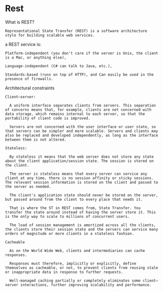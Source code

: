 # Rest

What is REST?

    Representational State Transfer (REST) is a software architecture style for building scalable web services.
    
a REST service is:

    Platform-independent (you don't care if the server is Unix, the client is a Mac, or anything else),
    
    Language-independent (C# can talk to Java, etc.),
    
    Standards-based (runs on top of HTTP), and Can easily be used in the presence of firewalls.

Architectural constraints

    Client–server:

      A uniform interface separates clients from servers. This separation of concerns means that, for example, clients are not concerned with data storage, which remains internal to each server, so that the portability of client code is improved. 
      
      Servers are not concerned with the user interface or user state, so that servers can be simpler and more scalable. Servers and clients may also be replaced and developed independently, as long as the interface between them is not altered.
      
    Stateless:
    
      By stateless it means that the web server does not store any state about the client application/session state. The session is stored on the client. 
      
      The server is stateless means that every server can service any client at any time, there is no session affinity or sticky sessions. The relevant session information is stored on the client and passed to the server as needed.
      
      The client's application state should never be stored on the server, but passed around from the client to every place that needs it.
      
      That is where the ST in REST comes from, State Transfer. You transfer the state around instead of having the server store it. This is the only way to scale to millions of concurrent users.

      The load of session management is amortized across all the clients, the clients store their session state and the servers can service many orders of magnitude or more clients in a stateless fashion.
      
    Cacheable
    
      As on the World Wide Web, clients and intermediaries can cache responses.
      
      Responses must therefore, implicitly or explicitly, define themselves as cacheable, or not, to prevent clients from reusing stale or inappropriate data in response to further requests. 
      
      Well-managed caching partially or completely eliminates some client–server interactions, further improving scalability and performance.
